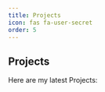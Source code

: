 ```yaml
---
title: Projects
icon: fas fa-user-secret
order: 5
---
```


## Projects 

Here are my latest Projects:

